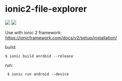 # ionic2-file-explorer

![](http://i.imgur.com/3odxQdk.png)
![](http://i.imgur.com/RUubiyj.png)

Use with ionic 2 framework: https://ionicframework.com/docs/v2/setup/installation/

build:

``` $ ionic build anrdoid --release ```

run:

``` $ ionic run android --device```
